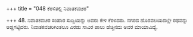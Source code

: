 +++
title = "048 ಕೆರಳಿತಲ್ಲಿ ನಿವಾತಕವಚರ"

+++
48. ನಿವಾತಕವಚರ ಸಂಹಾರ ಸುದ್ದಿಯನ್ನು ಅವರು ಕೇಳಿ ಕೆರಳಿದರು. ನಗರದ ಹೊರವಲಯದಲ್ಲೇ ರಥವನ್ನು ಅಡ್ಡಗಟ್ಟಿದರು. ನಿವಾತಕವಚರಿಗಿಂತಲೂ ಎರಡು ಸಾವಿರ ಪಾಲು ಹೆಚ್ಚಿನದು ಅವರ ಮಾಯಾವಿದ್ಯೆ.